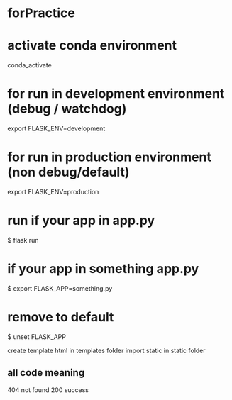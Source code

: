 # forPractice

# activate conda environment
conda_activate

# for run in development environment (debug / watchdog)
export FLASK_ENV=development

# for run in production environment (non debug/default)
export FLASK_ENV=production


# run if your app in app.py 
$ flask run

# if your app in something app.py
$ export FLASK_APP=something.py

# remove to default
$ unset FLASK_APP

create template html in templates folder
import static in static folder

## all code meaning
404 not found
200 success
